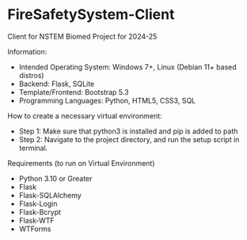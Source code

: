 # FireSafetySystem-Client
Client for NSTEM Biomed Project for 2024-25

Information:
- Intended Operating System: Windows 7+, Linux (Debian 11+ based distros)
- Backend: Flask, SQLite
- Template/Frontend: Bootstrap 5.3
- Programming Languages: Python, HTML5, CSS3, SQL

How to create a necessary virtual environment:
- Step 1: Make sure that python3 is installed and pip is added to path
- Step 2: Navigate to the project directory, and run the setup script in terminal.

Requirements (to run on Virtual Environment)
- Python 3.10 or Greater
-   Flask
-   Flask-SQLAlchemy
-   Flask-Login
-   Flask-Bcrypt
-   Flask-WTF
-   WTForms
